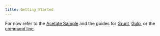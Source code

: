 ```yaml
---
title: Getting Started
---
```


For now refer to the [Acetate Sample](https://github.com/patrickarlt/acetate-sample) and the guides for [Grunt](/documentation/grunt-plugin/), [Gulp](/documentation/gulp-usage), or the [command line](/documentation/command-line).